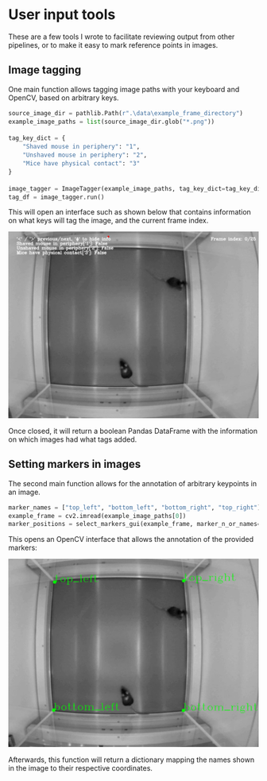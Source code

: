 # User input tools

These are a few tools I wrote to facilitate reviewing output from other pipelines, or to make it easy to mark reference points in images.

## Image tagging
One main function allows tagging image paths with your keyboard and OpenCV, based on arbitrary keys.

```python
source_image_dir = pathlib.Path(r".\data\example_frame_directory")
example_image_paths = list(source_image_dir.glob("*.png"))

tag_key_dict = {
    "Shaved mouse in periphery": "1",
    "Unshaved mouse in periphery": "2",
    "Mice have physical contact": "3"
}

image_tagger = ImageTagger(example_image_paths, tag_key_dict=tag_key_dict, display_width=1400, multi_choice=True, title="Tagging images with mice")
tag_df = image_tagger.run()
```

This will open an interface such as shown below that contains information on what keys will tag the image, and the current frame index.

![A frame annotation interface.](examples/images/tagging_gui.png)

Once closed, it will return a boolean Pandas DataFrame with the information on which images had what tags added.

## Setting markers in images
The second main function allows for the annotation of arbitrary keypoints in an image.

```python
marker_names = ["top_left", "bottom_left", "bottom_right", "top_right"]
example_frame = cv2.imread(example_image_paths[0])
marker_positions = select_markers_gui(example_frame, marker_n_or_names=marker_names, auto_close=False)
```

This opens an OpenCV interface that allows the annotation of the provided markers:

![A marker selection interface.](examples/images/marker_gui.png)

Afterwards, this function will return a dictionary mapping the names shown in the image to their respective coordinates.
